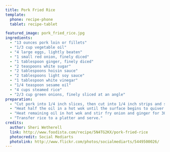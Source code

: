 ```yaml
---
title: Pork Fried Rice
template:
  phone: recipe-phone
  tablet: recipe-tablet

featured_image: pork_fried_rice.jpg
ingredients:
  - "13 ounces pork loin or fillets"
  - "1/3 cup vegetable oil"
  - "4 large eggs, lightly beaten"
  - "1 small red onion, finely diced"
  - "1 tablespoon ginger, finely diced"
  - "2 teaspoons white sugar"
  - "2 tablespoons hoisin sauce"
  - "2 tablespoons light soy sauce"
  - "1 tablespoon white vinegar"
  - "1/4 teaspoon sesame oil"
  - "4 cups steamed rice"
  - "2/3 cup green onions, finely sliced at an angle"
preparation:
  - "Cut pork into 1/4 inch slices, then cut into 1/4 inch strips and set aside."
  - "Heat half the oil in a hot wok until the surface begins to quiver. Pour in beaten eggs and allow to cook for 10 seconds, then fold egg mixture over onto itself with a spatula and lightly scramble for about 1 minute. Carefully remove egg from wok with a spatula and drain on paper towel. Set aside."
  - "Heat remaining oil in hot wok and stir fry onion and ginger for 30 seconds. Add sugar and stir fry for 30 more seconds. Add pork and stir fry for a further 30 seconds. Stir in hoisin sauce, soy sauce, vinegar, and sesame oil and cook, stirring, for 1 minute. Toss in rice and cooked egg and stir, using a spatula to break up the egg into smaller pieces, for 1 minute. Finally, add green onions and stir fry for a further 30 seconds or until well combined and rice is heated through."
  - "Transfer rice to a platter and serve."
credits:
  author: Sheri Wetherell
  link: http://www.foodista.com/recipe/5N4TG2KX/pork-fried-rice
  photocredit: Social Mediarts
  photolink: http://www.flickr.com/photos/socialmediarts/5449500026/
---
```

